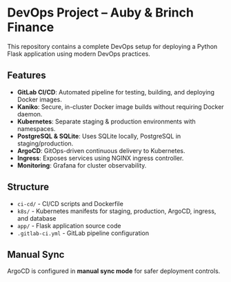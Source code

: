 # DevOps Project – Auby & Brinch Finance

This repository contains a complete DevOps setup for deploying a Python Flask application using modern DevOps practices.

## Features

- **GitLab CI/CD**: Automated pipeline for testing, building, and deploying Docker images.
- **Kaniko**: Secure, in-cluster Docker image builds without requiring Docker daemon.
- **Kubernetes**: Separate staging & production environments with namespaces.
- **PostgreSQL & SQLite**: Uses SQLite locally, PostgreSQL in staging/production.
- **ArgoCD**: GitOps-driven continuous delivery to Kubernetes.
- **Ingress**: Exposes services using NGINX ingress controller.
- **Monitoring**: Grafana for cluster observability.

## Structure

- `ci-cd/` - CI/CD scripts and Dockerfile
- `k8s/` - Kubernetes manifests for staging, production, ArgoCD, ingress, and database
- `app/` - Flask application source code
- `.gitlab-ci.yml` - GitLab pipeline configuration

## Manual Sync

ArgoCD is configured in **manual sync mode** for safer deployment controls.
